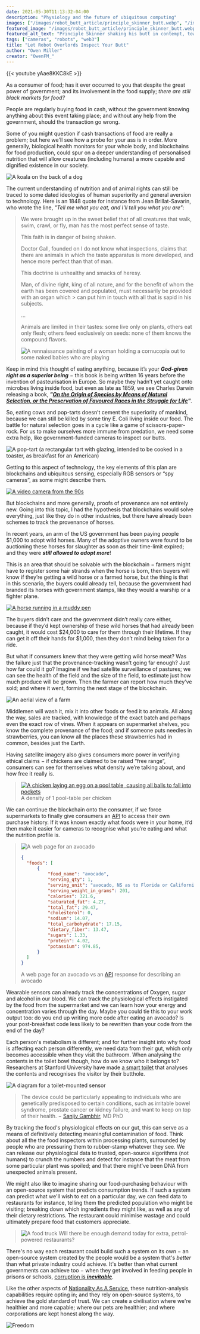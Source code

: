 ```yaml
---
date: 2021-05-30T11:13:32-04:00
description: "Physiology and the future of ubiquitous computing"
images: ["/images/robot_butt_article/principle_skinner_butt.webp", "/images/robot_butt_article/skinner_thumbnail.webp"]
featured_image: "/images/robot_butt_article/principle_skinner_butt.webp"
featured_alt_text: "Principle Skinner shaking his butt in contempt, towards Springfield Elementary School"
tags: ["cameras", "robots", "web3"]
title: "Let Robot Overlords Inspect Your Butt"
author: "Owen Miller"
creator: "OwenFM_"
---
```

{{< youtube yAae8KKC8kE >}}


As a consumer of food; has it ever occurred to you that despite the great power of government; and its involvement in the food supply; _there are still black markets for food?_

People are regularly buying food in cash, without the government knowing anything about this event taking place; and without any help from the government, should the transaction go wrong.

Some of you might question if cash transactions of food are really a problem; but here we'll see how a probe for your ass is in order. More generally, biological health monitors for your whole body, and blockchains for food production, could spur on a deeper understanding of personalised nutrition that will allow creatures (including humans) a more capable and dignified existence in our society.

![A koala on the back of a dog](/images/robot_butt_article/koala_with_dog.webp)

The current understanding of nutrition and of animal rights can still be traced to some dated ideologies of human superiority and general aversion to technology. Here is an 1848 quote for instance from Jean Brillat-Savarin, who wrote the line, _"Tell me what you eat, and I'll tell you what you are"_:

>  We were brought up in the sweet belief that of all creatures that walk, swim, crawl, or fly, man has the most perfect sense of taste.
> 
>  This faith is in danger of being shaken.
> 
>  Doctor Gall, founded on I do not know what inspections, claims that there are animals in which the taste apparatus is more developed, and hence more perfect than that of man.
> 
> This doctrine is unhealthy and smacks of heresy.
> 
> Man, of divine right, king of all nature, and for the benefit of whom the earth has been covered and populated, must necessarily be provided with an organ which > can put him in touch with all that is sapid in his subjects.
> 
> …
> 
> Animals are limited in their tastes: some live only on plants, others eat only flesh; others feed exclusively on seeds: none of them knows the compound flavors.
>
> ![A rennaissance painting of a woman holding a cornucopia out to some naked babies who are playing](/images/robot_butt_article/cornucopia.webp)

Keep in mind this thought of eating anything, because it’s your ___God-given right as a superior being___ − this book is being written 16 years before the invention of pasteurisation in Europe. So maybe they hadn’t yet caught onto microbes living inside food, but even as late as 1859, we see Charles Darwin releasing a book, ___"[On the Origin of Species by Means of Natural Selection, or the Preservation of Favoured Races in the Struggle for Life](https://en.wikipedia.org/wiki/On_the_Origin_of_Species)"___.

So, eating cows and pop-tarts doesn’t cement the superiority of mankind, because we can still be killed by some tiny E. Coli living inside our food. The battle for natural selection goes in a cycle like a game of scissors-paper-rock. For us to make ourselves more immune from predation, we need some extra help, like government-funded cameras to inspect our butts.

![A pop-tart (a rectangular tart with glazing, intended to be cooked in a toaster, as breakfast for an American)](/images/robot_butt_article/pop_tart.webp)

Getting to this aspect of technology, the key elements of this plan are blockchains and ubiquitous sensing, especially RGB sensors or “spy cameras”, as some might describe them.

[![A video camera from the 90s](/images/robot_butt_article/camera.webp)](https://giphy.com/gifs/90s-commercials-l2Je477uX2TwSQMUM)

But blockchains and more generally, proofs of provenance are not entirely new. Going into this topic, I had the hypothesis that blockchains would solve everything, just like they do in other industries, but there have already been schemes to track the provenance of horses.

In recent years, an arm of the US government has been paying people $1,000 to adopt wild horses. Many of the adoptive owners were found to be auctioning these horses for slaughter as soon as their time-limit expired; and they were ___still allowed to adopt more___!

This is an area that should be solvable with the blockchain − farmers might have to register some hair strands when the horse is born, then buyers will know if they’re getting a wild horse or a farmed horse, but the thing is that in this scenario, the buyers could already tell, because the government had branded its horses with government stamps, like they would a warship or a fighter plane.

[![A horse running in a muddy pen](/images/robot_butt_article/horse.webp)](https://giphy.com/gifs/https://giphy.com/gifs/horse-gallop-dgzQh3Q3YkQgg)

The buyers didn’t care and the government didn’t really care either, because if they’d kept ownership of these wild horses that had already been caught, it would cost $24,000 to care for them through their lifetime. If they can get it off their hands for $1,000, then they don’t mind being taken for a ride.

But what if consumers knew that they were getting wild horse meat? Was the failure just that the provenance-tracking wasn’t going far enough? Just how far could it go? Imagine if we had satellite surveillance of pastures; we can see the health of the field and the size of the field, to estimate just how much produce will be grown. Then the farmer can report how much they’ve sold; and where it went, forming the next stage of the blockchain.

![An aerial view of a farm](/images/robot_butt_article/farm.webp)

Middlemen will wash it, mix it into other foods or feed it to animals. All along the way, sales are tracked, with knowledge of the exact batch and perhaps even the exact row of vines. When it appears on supermarket shelves, you know the complete provenance of the food; and if someone puts needles in strawberries, you can know all the places these strawberries had in common, besides just the Earth.

Having satellite imagery also gives consumers more power in verifying ethical claims − if chickens are claimed to be raised “free range”, consumers can see for themselves what density we’re talking about, and how free it really is.

>[![A chicken laying an egg on a pool table, causing all balls to fall into pockets](/images/robot_butt_article/chicken_snooker.webp)](https://giphy.com/gifs/pool-shark-chicken-xFHDduYJ0ClqM)
> A density of 1 pool-table per chicken

We can continue the blockchain onto the consumer, if we force supermarkets to finally give consumers an [API](https://en.wikipedia.org/wiki/API) to access their own purchase history. If it was known exactly what foods were in your home, it’d then make it easier for cameras to recognise what you’re eating and what the nutrition profile is.

> ![A web page for an avocado](/images/robot_butt_article/avocado.webp)
> ```json
> {
>	"foods": [
>		{
>			"food_name": "avocado",
>			"serving_qty": 1,
>			"serving_unit": "avocado, NS as to Florida or California",
>			"serving_weight_in_grams": 201,
>			"calories": 321.6,
>			"saturated_fat": 4.27,
>			"total_fat": 29.47,
>			"cholesterol": 0,
>			"sodium": 14.07,
>			"total_carbohydrate": 17.15,
>			"dietary_fiber": 13.47,
>			"sugars": 1.33,
>			"protein": 4.02,
>			"potassium": 974.85,
>		}
>	]
>}
>```
> 
> A web page for an avocado vs an [API](https://en.wikipedia.org/wiki/API) response for describing an avocado
>

Wearable sensors can already track the concentrations of Oxygen, sugar and alcohol in our blood. We can track the physiological effects instigated by the food from the supermarket and we can learn how your energy and concentration varies through the day. Maybe you could tie this to your work output too: do you end up writing more code after eating an avocado? Is your post-breakfast code less likely to be rewritten than your code from the end of the day?

Each person's metabolism is different; and for further insight into why food is affecting each person differently, we need data from their gut, which only becomes accessible when they visit the bathroom. When analysing the contents in the toilet bowl though, how do we know who it belongs to? Researchers at Stanford University have made [a smart toilet](https://med.stanford.edu/news/all-news/2020/04/smart-toilet-monitors-for-signs-of-disease.html) that analyses the contents and recognises the visitor by their butthole.

![A diagram for a toilet-mounted sensor](/images/robot_butt_article/toilet.webp)

> The device could be particularly appealing to individuals who are genetically predisposed to certain conditions, such as irritable bowel syndrome, prostate cancer or kidney failure, and want to keep on top of their health. − [Sanjiv Gambhir](https://med.stanford.edu/news/all-news/2020/04/smart-toilet-monitors-for-signs-of-disease.html), MD PhD

By tracking the food's physiological effects on our gut, this can serve as a means of definitively detecting meaningful contamination of food. Think about all the the food inspectors within processing plants, surrounded by people who are pressuring them to rubber-stamp whatever they see. We can release our physiological data to trusted, open-source algorithms (not humans) to crunch the numbers and detect for instance that the meat from some particular plant was spoiled; and that there might've been DNA from unexpected animals present.

We might also like to imagine sharing our food-purchasing behaviour with an open-source system that predicts consumption trends. If such a system can predict what we'll wish to eat on a particular day, we can feed data to restaurants for instance, telling them the predicted population who might be visiting; breaking down which ingredients they might like, as well as any of their dietary restrictions. The restaurant could minimise wastage and could ultimately prepare food that customers appreciate.

>![A food truck](/images/robot_butt_article/food_truck.webp)
> Will there be enough demand today for extra, petrol-powered restaurants?

There's no way each restaurant could build such a system on its own − an open-source system created by the people would be a system that's *better* than what private industry could achieve. It's better than what current governments can achieve too − when they get involved in feeding people in prisons or schools, [corruption is ___inevitable___](https://www.nytimes.com/1991/08/05/us/us-investigating-school-milk-bidding-in-16-states.html).

Like the other aspects of [Nationality As A Service](nationality_as_a_service), these nutrition-analysis capabilities require opting in; and they rely on open-source systems, to achieve the gold standard of trust. We can create a civilisation where we're healthier and more capable; where our pets are healthier; and where corporations are kept honest along the way.

![Freedom](/images/robot_butt_article/freedom_dog.webp)